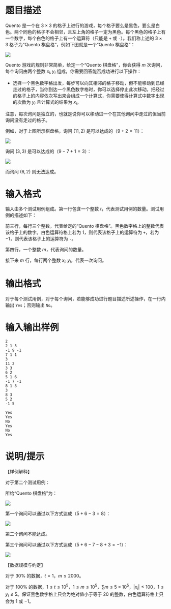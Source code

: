 # 题目描述

Quento 是一个在 $3 \times 3$ 的格子上进行的游戏，每个格子要么是黑色，要么是白色。两个同色的格子不会相邻，且左上角的格子一定为黑色。每个黑色的格子上有一个数字，每个白色的格子上有一个运算符（只能是 `+` 或 `-`）。我们称上述的 $3 \times 3$ 格子为“Quento 棋盘格”，例如下图就是一个“Quento 棋盘格”：

![](file://quento.jpg)

Quento 游戏的规则非常简单，给定一个“Quento 棋盘格”，你会获得 $m$ 次询问，每个询问由两个整数 $x_i, y_i$ 组成，你需要回答能否成功进行以下操作：

* 选择一个黑色数字格出发，每步可以向其相邻的格子移动，但不能移动到已经走过的格子，当你到达一个黑色数字格时，你可以选择停止此次移动。把经过的格子上的内容依次写出来会组成一个计算式，你需要使得计算式中数字出现的次数为 $y_i$ 且计算式的结果为 $x_i$。

注意，每次询问是独立的，也就是说你可以移动进一个在其他询问中走过的但当前询问没有走过的格子。

例如，对于上图所示棋盘格，询问 $(11, 2)$ 是可以达成的（$9+2=11$）：

![](file://quento1.jpg)

询问 $(3, 3)$ 是可以达成的（$9-7+1=3$）：

![](file://quento2.jpg)

而询问 $(6, 2)$ 则无法达成。

# 输入格式

输入由多个测试用例组成。第一行包含一个整数 $t$，代表测试用例的数量。测试用例的描述如下：

前三行，每行三个整数，代表给定的“Quento 棋盘格”。黑色数字格上的整数代表该格子上的数字。白色运算符格上若为 $1$，则代表该格子上的运算符为 `+`，若为 $-1$，则代表该格子上的运算符为 `-`。

第四行，一个整数 $m$，代表询问的数量。

接下来 $m$ 行，每行两个整数 $x_i, y_i$，代表一次询问。

# 输出格式

对于每个测试用例，对于每个询问，若能够成功进行题目描述所述操作，在一行内输出 `Yes`；否则输出 `No`。

# 输入输出样例

```input1
2
2 1 5
-1 9 -1
7 1 1
3
11 2
3 3
6 2
5 1 6
-1 7 -1
8 1 3
3
8 3
5 2
-1 5
```

```output1
Yes
Yes
No
Yes
No
Yes
```

# 说明/提示

【样例解释】

对于第二个测试用例：

所给“Quento 棋盘格”为：

![](file://quento3.jpg)

第一个询问可以通过以下方式达成（$5+6-3=8$）：

![](file://quento4.jpg)

第二个询问不能达成。

第三个询问可以通过以下方式达成（$5+6-7-8+3=-1$）：

![](file://quento5.jpg)

【数据规模与约定】

对于 $30 \%$ 的数据，$t=1$，$m \leq 2000$。

对于 $100 \%$ 的数据，$1 \leq t \leq {10}^5$，$1 \leq m \leq {10}^5$，$\sum m \leq 5 \times {10}^5$，$|x_i| \leq 100$，$1 \leq y_i \leq 5$。保证黑色数字格上只会为绝对值小于等于 $20$ 的整数，白色运算符格上只会为 $1$ 或 $-1$。
